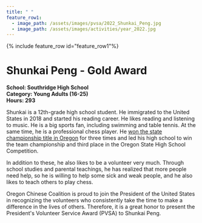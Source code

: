 ```yaml
---
title: " "
feature_row1:
  - image_path: /assets/images/pvsa/2022_Shunkai_Peng.jpg
  - image_path: /assets/images/activities/year_2022.jpg
---
```


{% include feature_row id="feature_row1"%}

# Shunkai Peng - Gold Award

**School: Southridge High School**  
**Category: Young Adults (16-25)**  
**Hours: 293**  

Shunkai is a 12th-grade high school student. He immigrated to the United States in 2018 and started his reading career. He likes reading and listening to music. He is a big sports fan, including swimming and table tennis. At the same time, he is a professional chess player. He [won the state championship title in Oregon](https://www.facebook.com/SRHSSkyhawks/photos/a.204441832905698/4688734364476400/?type=3) for three times and led his high school to win the team championship and third place in the Oregon State High School Competition.

In addition to these, he also likes to be a volunteer very much. Through school studies and parental teachings, he has realized that more people need help, so he is willing to help some sick and weak people, and he also likes to teach others to play chess.

Oregon Chinese Coalition is proud to join the President of the United States in recognizing the volunteers who consistently take the time to make a difference in the lives of others. Therefore, it is a great honor to present the President's Volunteer Service Award (PVSA) to Shunkai Peng.
